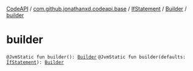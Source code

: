 [CodeAPI](../../../index.md) / [com.github.jonathanxd.codeapi.base](../../index.md) / [IfStatement](../index.md) / [Builder](index.md) / [builder](.)

# builder

`@JvmStatic fun builder(): `[`Builder`](index.md)
`@JvmStatic fun builder(defaults: `[`IfStatement`](../index.md)`): `[`Builder`](index.md)